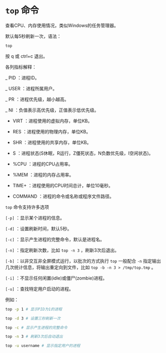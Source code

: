 # `top` 命令

查看CPU、内存使用情况，类似Windows的任务管理器。

默认每5秒刷新一次，语法：

```bash
top
```

按 q 或 ctrl+c 退出。

各列指标解释：

_ PID ：进程ID。

_ USER ：进程所属用户。

_ PR ：进程优先级，越小越高。

_ NI ：负值表示高优先级，正值表示低优先级。

- VIRT ：进程使用的虚拟内存，单位KB。

- RES ：进程使用的物理内存，单位KB。

- SHR ：进程使用的共享内存，单位KB。

- S ：进程状态(S休眠，R运行，Z僵死状态，N负数优先级，I空闲状态)。

- %CPU ：进程的CPU占用率。

- %MEM ：进程的内存占用率。

- TIME+ ：进程使用的CPU时间总计，单位10毫秒。

- COMMAND ：进程的命令或名称或程序文件路径。

`top` 命令支持许多选项

`[-p]` ：显示某个进程的信息。

`[-d]` ：设置刷新时间，默认5秒。

`[-c]` ：显示产生进程的完整命令，默认是进程名。

`[-n]` ：指定刷新次数，比如 `top -n 3` ，刷新3次后退出。

`[-b]` ：以非交互非全屏模式运行，以批次的方式执行 `top` 一般配合 `-n` 指定输出几次统计信息，将输出重定向到文件，比如 `top -b -n 3 > /tmp/top.tmp` 。

`[-i]` ：不显示任何闲置(idle)或僵尸(zombie)进程。

`[-u]` ：查找特定用户启动的进程。

例如：

```bash
top -p 1 # 显示PID为1的进程

top -d 3 # 设置三秒刷新一次

top -c # 显示产生进程的完整命令

top -n 3 # 刷新3次后自动退出

top -u username # 显示指定用户的进程

```
